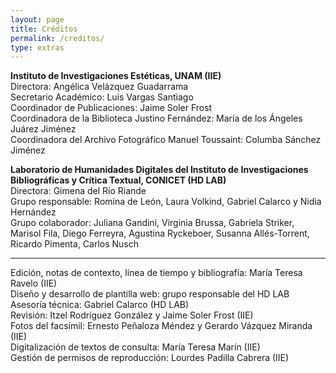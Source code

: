 ```yaml
---
layout: page
title: Créditos
permalink: /creditos/
type: extras
---
```



**Instituto de Investigaciones Estéticas, UNAM (IIE)**  
Directora: Angélica Velázquez Guadarrama  
Secretario Académico: Luis Vargas Santiago   
Coordinador de Publicaciones: Jaime Soler Frost  
Coordinadora de la Biblioteca Justino Fernández: María de los Ángeles Juárez Jiménez   
Coordinadora del Archivo Fotográfico Manuel Toussaint: Columba Sánchez Jiménez

**Laboratorio de Humanidades Digitales del Instituto de Investigaciones Bibliográficas y Crítica Textual, CONICET (HD LAB)**    
Directora: Gimena del Río Riande    
Grupo responsable: Romina de León, Laura Volkind,  Gabriel Calarco y Nidia Hernández  
Grupo colaborador: Juliana Gandini, Virginia Brussa, Gabriela Striker, Marisol Fila, Diego Ferreyra, Agustina Ryckeboer, Susanna Allés-Torrent, Ricardo Pimenta, Carlos Nusch

* * *

Edición, notas de contexto, línea de tiempo y bibliografía: María Teresa Ravelo (IIE)  
Diseño y desarrollo de plantilla web: grupo responsable del HD LAB  
Asesoría técnica: Gabriel Calarco (HD LAB)  
Revisión: Itzel Rodríguez González y Jaime Soler Frost (IIE)  
Fotos del facsímil: Ernesto Peñaloza Méndez y Gerardo Vázquez Miranda (IIE)  
Digitalización de textos de consulta: María Teresa Marín (IIE)  
Gestión de permisos de reproducción: Lourdes Padilla  Cabrera (IIE)







